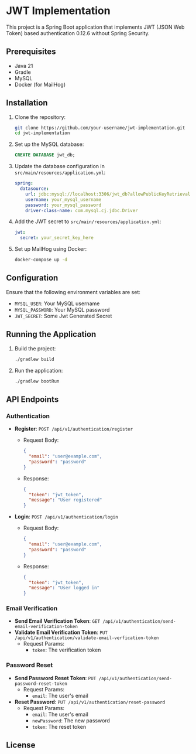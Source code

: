 # JWT Implementation

This project is a Spring Boot application that implements JWT (JSON Web Token) based authentication 0.12.6 without Spring Security.



## Prerequisites

- Java 21
- Gradle
- MySQL
- Docker (for MailHog)

## Installation

1. Clone the repository:
    ```bash
    git clone https://github.com/your-username/jwt-implementation.git
    cd jwt-implementation
    ```

2. Set up the MySQL database:
    ```sql
    CREATE DATABASE jwt_db;
    ```

3. Update the database configuration in `src/main/resources/application.yml`:
    ```yaml
    spring:
      datasource:
        url: jdbc:mysql://localhost:3306/jwt_db?allowPublicKeyRetrieval=true&useSSL=false&createDatabaseIfNotExist=true
        username: your_mysql_username
        password: your_mysql_password
        driver-class-name: com.mysql.cj.jdbc.Driver
    ```

4. Add the JWT secret to `src/main/resources/application.yml`:
    ```yaml
    jwt:
      secret: your_secret_key_here
    ```
5. Set up MailHog using Docker:
    ```bash
    docker-compose up -d
    ```
## Configuration

Ensure that the following environment variables are set:
- `MYSQL_USER`: Your MySQL username
- `MYSQL_PASSWORD`: Your MySQL password
- `JWT_SECRET`: Some Jwt Generated Secret

## Running the Application

1. Build the project:
    ```bash
    ./gradlew build
    ```

2. Run the application:
    ```bash
    ./gradlew bootRun
    ```

## API Endpoints

### Authentication

- **Register**: `POST /api/v1/authentication/register`
    - Request Body:
        ```json
        {
          "email": "user@example.com",
          "password": "password"
        }
        ```
    - Response:
        ```json
        {
          "token": "jwt_token",
          "message": "User registered"
        }
        ```

- **Login**: `POST /api/v1/authentication/login`
    - Request Body:
        ```json
        {
          "email": "user@example.com",
          "password": "password"
        }
        ```
    - Response:
        ```json
        {
          "token": "jwt_token",
          "message": "User logged in"
        }
        ```

### Email Verification

- **Send Email Verification Token**: `GET /api/v1/authentication/send-email-verification-token`
- **Validate Email Verification Token**: `PUT /api/v1/authentication/validate-email-verfication-token`
    - Request Params:
        - `token`: The verification token

### Password Reset

- **Send Password Reset Token**: `PUT /api/v1/authentication/send-password-reset-token`
    - Request Params:
        - `email`: The user's email
- **Reset Password**: `PUT /api/v1/authentication/reset-password`
    - Request Params:
        - `email`: The user's email
        - `newPassword`: The new password
        - `token`: The reset token

## License


